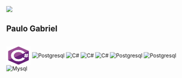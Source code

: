 <div>
  <a href="https://www.linkedin.com/in/paulogabri-el/" target="_blank"><img src="https://img.shields.io/badge/LinkedIn-0077B5?style=for-the-badge&logo=linkedin&logoColor=white" target="_blank"></a> 
</div>

## **Paulo Gabriel**

<div style="display: inline_block"><br>
  <img align="center" alt="C#" height="50" width="65" src="https://raw.githubusercontent.com/devicons/devicon/master/icons/csharp/csharp-original.svg" />
  <img align="center" alt="Postgresql" height="50" width="65" src="https://cdn.jsdelivr.net/gh/devicons/devicon/icons/dotnetcore/dotnetcore-original.svg" />
  <img align="center" alt="C#" height="50" width="65" src="https://cdn.jsdelivr.net/gh/devicons/devicon/icons/javascript/javascript-original.svg" />
  <img align="center" alt="C#" height="50" width="65" src="https://cdn.jsdelivr.net/gh/devicons/devicon/icons/html5/html5-original.svg" />
  <img align="center" alt="C#" height="50" width="65" src="https://cdn.jsdelivr.net/gh/devicons/devicon/icons/css3/css3-original.svg" />
  <img align="center" alt="Postgresql" height="50" width="65" src="https://cdn.jsdelivr.net/gh/devicons/devicon/icons/git/git-original.svg" />
  <img align="center" alt="Postgresql" height="50" width="65" src="https://cdn.jsdelivr.net/gh/devicons/devicon/icons/postgresql/postgresql-original.svg" />
  <img align="center" alt="Mysql" height="50" width="65" src="https://cdn.jsdelivr.net/gh/devicons/devicon/icons/mysql/mysql-original.svg" />
</div>

##
